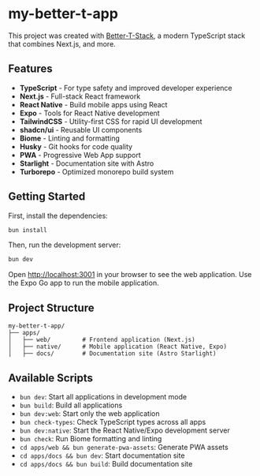 # my-better-t-app

This project was created with [Better-T-Stack](https://github.com/AmanVarshney01/create-better-t-stack), a modern TypeScript stack that combines Next.js, and more.

## Features

- **TypeScript** - For type safety and improved developer experience
- **Next.js** - Full-stack React framework
- **React Native** - Build mobile apps using React
- **Expo** - Tools for React Native development
- **TailwindCSS** - Utility-first CSS for rapid UI development
- **shadcn/ui** - Reusable UI components
- **Biome** - Linting and formatting
- **Husky** - Git hooks for code quality
- **PWA** - Progressive Web App support
- **Starlight** - Documentation site with Astro
- **Turborepo** - Optimized monorepo build system

## Getting Started

First, install the dependencies:

```bash
bun install
```


Then, run the development server:

```bash
bun dev
```

Open [http://localhost:3001](http://localhost:3001) in your browser to see the web application.
Use the Expo Go app to run the mobile application.



## Project Structure

```
my-better-t-app/
├── apps/
│   ├── web/         # Frontend application (Next.js)
│   ├── native/      # Mobile application (React Native, Expo)
│   ├── docs/        # Documentation site (Astro Starlight)
```

## Available Scripts

- `bun dev`: Start all applications in development mode
- `bun build`: Build all applications
- `bun dev:web`: Start only the web application
- `bun check-types`: Check TypeScript types across all apps
- `bun dev:native`: Start the React Native/Expo development server
- `bun check`: Run Biome formatting and linting
- `cd apps/web && bun generate-pwa-assets`: Generate PWA assets
- `cd apps/docs && bun dev`: Start documentation site
- `cd apps/docs && bun build`: Build documentation site
